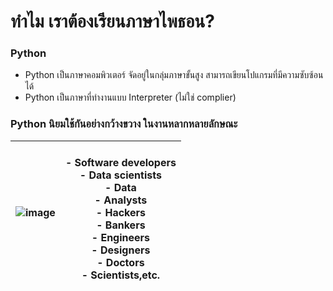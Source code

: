 # ทำไม เราต้องเรียนภาษาไพธอน? 

### Python

- Python เป็นภาษาคอมพิวเตอร์ จัดอยู่ในกลุ่มภาษาขั้นสูง สามารถเขียนโปแกรมที่มีความซับซ้อนได้ 
- Python เป็นภาษาที่ทำงานแบบ Interpreter (ไม่ใช่ complier)

### Python นิยมใช้กันอย่างกว้างขวาง ในงานหลากหลายลักษณะ
|![image](https://user-images.githubusercontent.com/37249027/218404735-b0f754d1-6ac9-4d1a-8a1f-e863ebf5a3fe.png) |<br>- Software developers <br>- Data scientists<br>- Data <br>- Analysts<br>- Hackers<br>- Bankers<br>- Engineers<br>- Designers<br>- Doctors<br>- Scientists,etc.|
| --- | --- |


